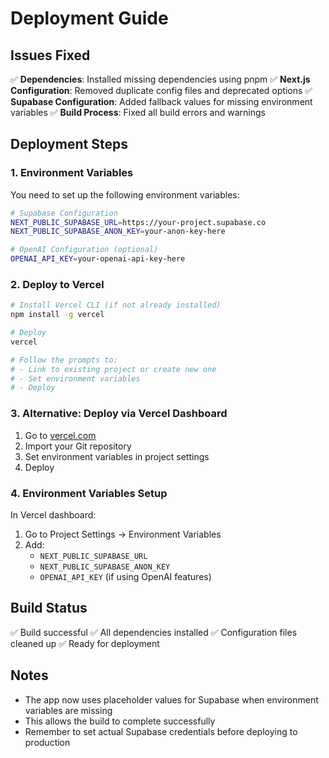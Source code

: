 # Deployment Guide

## Issues Fixed

✅ **Dependencies**: Installed missing dependencies using pnpm
✅ **Next.js Configuration**: Removed duplicate config files and deprecated options
✅ **Supabase Configuration**: Added fallback values for missing environment variables
✅ **Build Process**: Fixed all build errors and warnings

## Deployment Steps

### 1. Environment Variables

You need to set up the following environment variables:

```bash
# Supabase Configuration
NEXT_PUBLIC_SUPABASE_URL=https://your-project.supabase.co
NEXT_PUBLIC_SUPABASE_ANON_KEY=your-anon-key-here

# OpenAI Configuration (optional)
OPENAI_API_KEY=your-openai-api-key-here
```

### 2. Deploy to Vercel

```bash
# Install Vercel CLI (if not already installed)
npm install -g vercel

# Deploy
vercel

# Follow the prompts to:
# - Link to existing project or create new one
# - Set environment variables
# - Deploy
```

### 3. Alternative: Deploy via Vercel Dashboard

1. Go to [vercel.com](https://vercel.com)
2. Import your Git repository
3. Set environment variables in project settings
4. Deploy

### 4. Environment Variables Setup

In Vercel dashboard:
1. Go to Project Settings → Environment Variables
2. Add:
   - `NEXT_PUBLIC_SUPABASE_URL`
   - `NEXT_PUBLIC_SUPABASE_ANON_KEY`
   - `OPENAI_API_KEY` (if using OpenAI features)

## Build Status

✅ Build successful
✅ All dependencies installed
✅ Configuration files cleaned up
✅ Ready for deployment

## Notes

- The app now uses placeholder values for Supabase when environment variables are missing
- This allows the build to complete successfully
- Remember to set actual Supabase credentials before deploying to production
